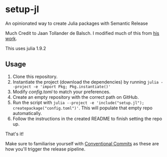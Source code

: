 # setup-jl
An opinionated way to create Julia packages with Semantic Release

Much Credit to Jaan Tollander de Balsch.
I modified much of this from [his work](https://github.com/jaantollander/SemanticReleaseExample.jl).

This uses julia 1.9.2

## Usage

1. Clone this repository.
2. Instantiate the project (download the dependencies) by running `julia --project -e 'import Pkg; Pkg.instantiate()'`
3. Modify *config.toml* to match your preferences.
4. Create an empty repository with the correct path on GitHub.
5. Run the script with `julia --project -e 'include("setup.jl"); createpackage("config.toml")'`. This will populate that empty repo automatically.
6. Follow the instructions in the created README to finish setting the repo up.

That's it!

Make sure to familiarise yourself with [Conventional Commits](https://www.conventionalcommits.org/en/v1.0.0/) as these are how you'll trigger the release pipeline.

